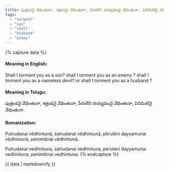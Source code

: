 ```yaml
---
title: పుత్రుడనై వేధింతునా, శత్రుడనై వేధింతునా, పేరులేని దయ్యమునై వేధింతునా, పెనిమిటినై వేధింతునా.
tags:
  - "torment"
  - "son"
  - "shall"
  - "husband"
  - "enemy"
---
```


{% capture data %}
#### Meaning in English:
Shall I torment you as a son? shall I torment you as an enemy ? shall I torment you as a nameless devil? or shall I torment you as a husband ?

#### Meaning in Telugu:
పుత్రుడనై వేధింతునా, శత్రుడనై వేధింతునా, పేరులేని దయ్యమునై వేధింతునా, పెనిమిటినై వేధింతునా.

#### Romanization:
Putruḍanai vēdhintunā, śatruḍanai vēdhintunā, pērulēni dayyamunai vēdhintunā, penimiṭinai vēdhintunā.

Putrudanai vedhintuna, satrudanai vedhintuna, peruleni dayyamunai vedhintuna, penimitinai vedhintuna.
{% endcapture %}

{{ data | markdownify }}

